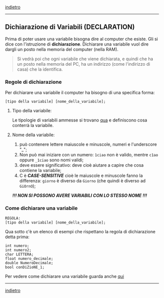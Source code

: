 [indietro](/SecondoAnno/Variabili/variabili.md)

---

## Dichiarazione di Variabili (DECLARATION)
Prima di poter usare una variabile bisogna dire al computer che esiste. Gli si dice con l'istruzione di **dichiarazione**.
Dichiarare una variabile vuol dire dargli un posto nella memoria del computer (nella RAM).

> Si vedrà poi che ogni variabile che viene dichiarata, e quindi che ha un posto nella memoria del PC, ha un indirizzo (come l'indirizzo di casa) che la identifica.

### Regole di dichiarazione

Per dichiarare una variabile il computer ha bisogno di una specifica forma:

    [tipo della variabile] [nome_della_variabile];

1. Tipo della variabile:
   
   Le tipologie di variabili ammesse si trovano [qua](./datatypes.md) e definiscono cosa conterrà la variabile.

2. Nome della variabile:
   1. può contenere lettere maiuscole e minuscole, numeri e l'underscore "_";
   2. Non può mai iniziare con un numero: <code>1ciao</code> non è valido, mentre <code>c1ao</code> oppure <code>_1ciao</code> sono nomi validi;
   3. deve essere significativo: deve cioè aiutare a capire che cosa contiene la variabile;
   4. C è ***CASE-SENSITIVE*** cioè le maiuscole e minuscole fanno la differenza: <code>giorno</code> è diverso da <code>Giorno</code> (che quindi è diverso ad <code>GiOrnO</code>);

    ***!!! NON SI POSSONO AVERE VARIABILI CON LO STESSO NOME !!!***

### Come dichiarare una variabile

    REGOLA:
    [tipo della variabile] [nome_della_variabile];

Qua sotto c'è un elenco di esempi che rispettano la regola di dichiarazione detta prima: 

    int numero;
    int numero2;
    char LETTERA;
    float numero_decimale;
    double NumeroDecimale;
    bool conDiZioNE_1;

Per vedere come dichiarare una variabile guarda anche [qui](./Lezione2/Variabili/esempio3.c)

---
[indietro](/SecondoAnno/Variabili/variabili.md)